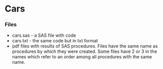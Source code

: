 # Cars
### Files
- cars.sas - a SAS file with code
- cars.txt - the same code but in txt format
- pdf files with results of SAS procedures. Files have the same name as procedures by which they were created. Some files have 2 or 3 in the names which refer to an order among all procedures with the same name.
